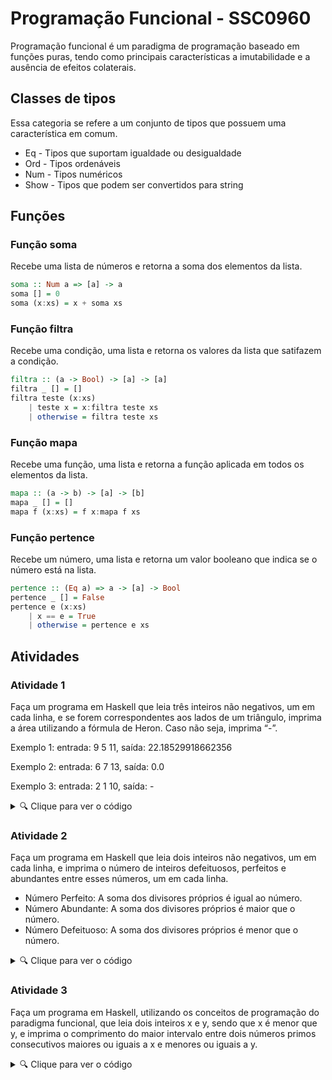 # Programação Funcional - SSC0960

Programação funcional é um paradigma de programação baseado em funções puras, tendo como principais características a imutabilidade e a ausência de efeitos colaterais.

## Classes de tipos

Essa categoria se refere a um conjunto de tipos que possuem uma característica em comum.
* Eq - Tipos que suportam igualdade ou desigualdade
* Ord - Tipos ordenáveis
* Num - Tipos numéricos
* Show - Tipos que podem ser convertidos para string

## Funções

### Função soma

Recebe uma lista de números e retorna a soma dos elementos da lista.
```haskell
soma :: Num a => [a] -> a
soma [] = 0
soma (x:xs) = x + soma xs
```

### Função filtra

Recebe uma condição, uma lista e retorna os valores da lista que satifazem a condição.
```haskell
filtra :: (a -> Bool) -> [a] -> [a]
filtra _ [] = []
filtra teste (x:xs)
    | teste x = x:filtra teste xs
    | otherwise = filtra teste xs
```

### Função mapa

Recebe uma função, uma lista e retorna a função aplicada em todos os elementos da lista.
```haskell
mapa :: (a -> b) -> [a] -> [b]
mapa _ [] = []
mapa f (x:xs) = f x:mapa f xs
```

### Função pertence

Recebe um número, uma lista e retorna um valor booleano que indica se o número está na lista.
```haskell
pertence :: (Eq a) => a -> [a] -> Bool
pertence _ [] = False
pertence e (x:xs)
    | x == e = True
    | otherwise = pertence e xs
```

## Atividades

### Atividade 1

Faça um programa em Haskell que leia três inteiros não negativos, um em cada linha, e se forem correspondentes aos lados de um triângulo, imprima a área utilizando a fórmula de Heron. Caso não seja, imprima “-”. 

Exemplo 1: entrada: 9 5 11, saída: 22.18529918662356

Exemplo 2: entrada: 6 7 13, saída: 0.0

Exemplo 3: entrada: 2 1 10, saída: -

<details>
  <summary>🔍 Clique para ver o código</summary>
  
    main = do
        la <- getLine
        let a = read la
        lb <- getLine
        let b = read lb
        lc <- getLine
        let c = read lc
        putStrLn $ area a b c
        
    valida a b c
        | (a <= b + c) && (b <= a + c) && (c <= a + b) = 1
        | otherwise = 0
        
    area a b c
        | valida a b c == 1 = show $ sqrt (p * (p-a) * (p-b) * (p-c))
        | otherwise = "-"
            where
                p = (a+b+c) / 2


</details>

### Atividade 2

Faça um programa em Haskell que leia dois inteiros não negativos, um em cada linha, e imprima o número de inteiros defeituosos, perfeitos e abundantes entre esses números, um em cada linha.

 * Número Perfeito: A soma dos divisores próprios é igual ao número.
 * Número Abundante: A soma dos divisores próprios é maior que o número.
 * Número Defeituoso: A soma dos divisores próprios é menor que o número.

<details>
  <summary>🔍 Clique para ver o código</summary>
  
    main = do
        n1_ <- getLine
        n2_ <- getLine
        let n1 = read n1_
        let n2 = read n2_
        let l1 = lista n1 n2 
        putStrLn $ show $ conta (<0) $ compara (mapa soma (mapa divisores l1)) l1
        putStrLn $ show $ conta (==0) $ compara (mapa soma (mapa divisores l1)) l1
        putStrLn $ show $ conta (>0) $ compara (mapa soma (mapa divisores l1)) l1
    
    
    lista :: Int -> Int -> [Int]
    lista a b = [a..b]
    
    soma :: (Num a) => [a] -> a
    soma [] = 0
    soma (x:xs) = x + soma xs
    
    divisores :: Int -> [Int]
    divisores n = [x | x <- [1..n-1], n `mod` x == 0]
    
    mapa :: (a -> b) -> [a] -> [b]
    mapa _ [] = []
    mapa f (x:xs) = f x: mapa f xs
    
    compara :: (Eq a, Ord a, Num a) => [a] -> [a] -> [a]
    compara [] [] = []
    compara (x:xs) (y:ys)
        | x == y = 0: comp
        | x > y = 1: comp
        | otherwise = -1: comp
            where
                comp = compara xs ys
        
    conta :: (Num a) => (a -> Bool) -> [a] -> a
    conta _ [] = 0
    conta cond (x:xs)
        | cond x = 1 + conta cond xs
        | otherwise = conta cond xs


</details>

### Atividade 3

Faça um programa em Haskell, utilizando os conceitos de programação do paradigma funcional, que leia dois inteiros x e y, sendo que x é menor que y, e imprima o comprimento do maior intervalo entre dois números primos consecutivos maiores ou iguais a x e menores ou iguais a y.

<details>
  <summary>🔍 Clique para ver o código</summary>
  
    import Data.Maybe (fromMaybe)

    main = do
        n1_ <- getLine
        n2_ <- getLine
        let n1 = read n1_
        let n2 = read n2_
        
        -- A função fromMaybe permite retornar 0 ao inves de Nothing
        putStrLn $ show $ fromMaybe 0 $ pegaMaior $ diferenca $ pegaEqto (< n2) $ ignoraEqto (< n1) primos 
        
    -- Lista de todos os primos existentes
    primos = crivo [2..]
        where
            crivo (x:xs) = x:(crivo $ filtra ((/=0).(`mod` x)) xs)
    
    -- A função diferenca recebe uma lista e
    -- devolve uma lista com a diferença entre
    -- números consecutivos
    diferenca :: (Num a) => [a] -> [a]
    diferenca [] = []
    diferenca [_] = []
    diferenca (x:y:zs) = (y-x):diferenca (y:zs)
    
    -- A função pegaMaior recebe uma lista e
    -- devolve o maior elemento entre eles.
    -- A função Maybe funciona como um if.
    -- A função maximum pega o maior elemento da lista
    pegaMaior :: (Ord a) => [a] -> Maybe a
    pegaMaior [] = Nothing
    pegaMaior xs = Just (maximum xs)
    
    -- A função filtra recebe uma lista e
    -- devolve uma lista com os elementos
    -- que satisfazem a condição
    filtra :: (a->Bool) -> [a] -> [a]
    filtra _ [] = []
    filtra cond (x:xs)
        | cond x = x:filtra cond xs
        | otherwise = filtra cond xs
    
    -- A função pegaEqto recebe uma lista e
    -- devolve uma lista com os elementos
    -- que satisfazem a condição
    pegaEqto :: (a->Bool) -> [a] -> [a]
    pegaEqto _ [] = []
    pegaEqto t (x:xs)
        | t x = x:pegaEqto t xs
        | otherwise = []
    
    -- A função ignoraEqto recebe uma lista e
    -- devolve uma lista com os elementos
    -- que satisfazem a condição
    ignoraEqto :: (a->Bool) -> [a] -> [a]
    ignoraEqto _ [] = []
    ignoraEqto t (x:xs)
        | t x = ignoraEqto t xs
        | otherwise = x:xs



</details>






